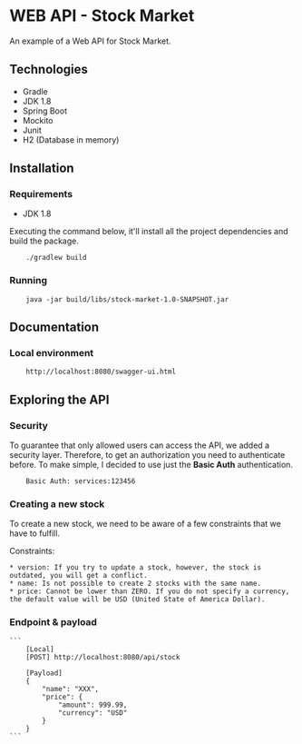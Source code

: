 # WEB API - Stock Market

An example of a Web API for Stock Market.

## Technologies
- Gradle
- JDK 1.8
- Spring Boot
- Mockito
- Junit
- H2 (Database in memory)

## Installation

### Requirements
- JDK 1.8

Executing the command below, it'll install all the project dependencies and build the package.

```
    ./gradlew build
```

### Running

```
    java -jar build/libs/stock-market-1.0-SNAPSHOT.jar
```

## Documentation

### Local environment
```
    http://localhost:8080/swagger-ui.html
```

## Exploring the API

### Security

To guarantee that only allowed users can access the API, we added a security layer. Therefore, to get an authorization you need to authenticate before. To make simple, I decided to use just the **Basic Auth** authentication.

```
	Basic Auth: services:123456
```


### Creating a new stock

To create a new stock, we need to be aware of a few constraints that we have to fulfill.

Constraints:

	* version: If you try to update a stock, however, the stock is outdated, you will get a conflict.
	* name: Is not possible to create 2 stocks with the same name.
	* price: Cannot be lower than ZERO. If you do not specify a currency, the default value will be USD (United State of America Dollar).

### Endpoint & payload
	```
        [Local]
        [POST] http://localhost:8080/api/stock
        
        [Payload]
        {
            "name": "XXX",
            "price": {
                "amount": 999.99,
                "currency": "USD"
            }
        }
	```